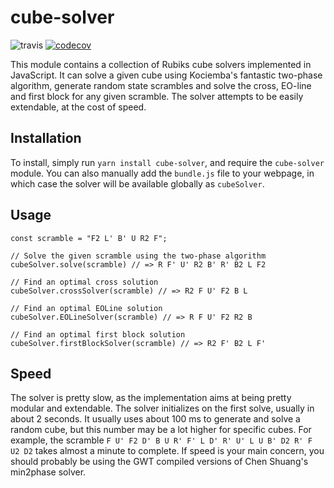 cube-solver
===========

![travis](https://travis-ci.org/torjusti/cube-solver.svg?branch=master)
[![codecov](https://codecov.io/gh/torjusti/cube-solver/branch/master/graph/badge.svg)](https://codecov.io/gh/torjusti/cube-solver)

This module contains a collection of Rubiks cube solvers implemented in JavaScript. It can solve a given cube using Kociemba's fantastic two-phase algorithm, generate random state scrambles and solve the cross, EO-line and first block for any given scramble. The solver attempts to be easily extendable, at the cost of speed.

Installation
-------------

To install, simply run `yarn install cube-solver`, and require the `cube-solver` module. You can also manually add the `bundle.js` file to your webpage, in which case the solver will be available globally as `cubeSolver`.

Usage
-----

```
const scramble = "F2 L' B' U R2 F";

// Solve the given scramble using the two-phase algorithm
cubeSolver.solve(scramble) // => R F' U' R2 B' R' B2 L F2

// Find an optimal cross solution
cubeSolver.crossSolver(scramble) // => R2 F U' F2 B L

// Find an optimal EOLine solution
cubeSolver.EOLineSolver(scramble) // => R F U' F2 R2 B

// Find an optimal first block solution
cubeSolver.firstBlockSolver(scramble) // => R2 F' B2 L F'
```

Speed
-----

The solver is pretty slow, as the implementation aims at being pretty modular and extendable. The solver initializes on the first solve, usually in about 2 seconds. It usually uses about 100 ms to generate and solve a random cube, but this number may be a lot higher for specific cubes. For example, the scramble `F U' F2 D' B U R' F' L D' R' U' L U B' D2 R' F U2 D2` takes almost a minute to complete. If speed is your main concern, you should probably be using the GWT compiled versions of Chen Shuang's min2phase solver.
